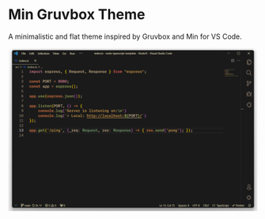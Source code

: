 # Min Gruvbox Theme

A minimalistic and flat theme inspired by Gruvbox and Min for VS Code.

![preview-theme](./screenshot-theme.png)

